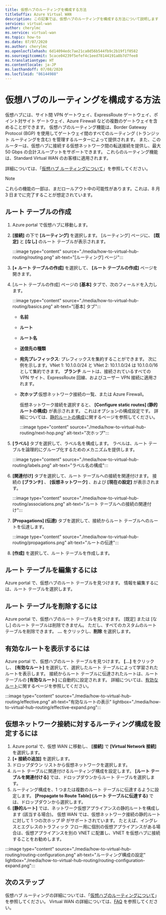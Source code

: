 ```yaml
---
title: 仮想ハブのルーティングを構成する方法
titleSuffix: Azure Virtual WAN
description: この記事では、仮想ハブのルーティングを構成する方法について説明します
services: virtual-wan
author: cherylmc
ms.service: virtual-wan
ms.topic: how-to
ms.date: 07/07/2020
ms.author: cherylmc
ms.openlocfilehash: 6d14094edc7ae21ca0d56b544fb9c2b19f1f0582
ms.sourcegitcommit: 5cace04239f5efef4c1eed78144191a8b7d7fee8
ms.translationtype: HT
ms.contentlocale: ja-JP
ms.lasthandoff: 07/08/2020
ms.locfileid: "86144988"
---
```

# <a name="how-to-configure-virtual-hub-routing"></a>仮想ハブのルーティングを構成する方法

仮想ハブには、サイト間 VPN ゲートウェイ、ExpressRoute ゲートウェイ、ポイント対サイト ゲートウェイ、Azure Firewall などの複数のゲートウェイを含めることができます。 仮想ハブのルーティング機能は、Border Gateway Protocol (BGP) を使用してゲートウェイ間のすべてのルーティング (トランジット ルーティングを含む) を管理するルーターによって提供されます。 また、このルーターは、仮想ハブに接続する仮想ネットワーク間の転送接続を提供し、最大 50 Gbps の合計スループットをサポートできます。 これらのルーティング機能は、Standard Virtual WAN のお客様に適用されます。

詳細については、「[仮想ハブ ルーティングについて](about-virtual-hub-routing.md)」を参照してください。

> [!NOTE]
> これらの機能の一部は、まだロールアウト中の可能性があります。これは、8 月 3 日までに完了することが想定されています。
>

## <a name="create-a-route-table"></a><a name="create-table"></a>ルート テーブルの作成

1. Azure portal で仮想ハブに移動します。
2. **[接続]** の下で **[ルーティング]** を選択します。 [ルーティング] ページに、 **[既定]** と **[なし]** のルート テーブルが表示されます。

   :::image type="content" source="./media/how-to-virtual-hub-routing/routing.png" alt-text="[ルーティング] ページ":::
3. **[+ ルート テーブルの作成]** を選択して、 **[ルート テーブルの作成]** ページを開きます。
4. [ルート テーブルの作成] ページの **[基本]** タブで、次のフィールドを入力します。

   :::image type="content" source="./media/how-to-virtual-hub-routing/basics.png" alt-text="[基本] タブ":::

   * **名前**
   * **ルート**
   * **ルート名**
   * **送信先の種類**
   * **宛先プレフィックス**: プレフィックスを集約することができます。 次に例を示します。VNet 1: 10.1.0.0/24 と VNet 2: 10.1.1.0/24 は 10.1.0.0/16 として集約できます。 **ブランチ** ルートは、接続されているすべての VPN サイト、ExpressRoute 回線、およびユーザー VPN 接続に適用されます。
   * **次ホップ**:仮想ネットワーク接続の一覧、または Azure Firewall。

     仮想ネットワーク接続を選択すると、 **[Configure static routes] (静的ルートの構成)** が表示されます。 これはオプションの構成設定です。 詳細については、[静的ルートの構成](about-virtual-hub-routing.md#static)に関するページを参照してください。

      :::image type="content" source="./media/how-to-virtual-hub-routing/next-hop.png" alt-text="次ホップ":::

5. **[ラベル]** タブを選択して、ラベル名を構成します。 ラベルは、ルート テーブルを論理的にグループ化するためのメカニズムを提供します。

    :::image type="content" source="./media/how-to-virtual-hub-routing/labels.png" alt-text="ラベル名の構成":::

6. **[関連付け]** タブを選択して、ルート テーブルへの接続を関連付けます。
接続の **[ブランチ]** 、 **[仮想ネットワーク]** 、および **[現在の設定]** が表示されます。

    :::image type="content" source="./media/how-to-virtual-hub-routing/associations.png" alt-text="ルート テーブルへの接続の関連付け":::

7. **[Propagations] (伝達)** タブを選択して、接続からルート テーブルへのルートを伝達します。

    :::image type="content" source="./media/how-to-virtual-hub-routing/propagations.png" alt-text="ルートの伝達":::

8. **[作成]** を選択して、ルート テーブルを作成します。

## <a name="to-edit-a-route-table"></a><a name="edit-table"></a>ルート テーブルを編集するには

Azure portal で、仮想ハブのルート テーブルを見つけます。 情報を編集するには、ルート テーブルを選択します。

## <a name="to-delete-a-route-table"></a><a name="delete-table"></a>ルート テーブルを削除するには

Azure portal で、仮想ハブのルート テーブルを見つけます。 [既定] または [なし] のルート テーブルは削除できません。 ただし、すべてのカスタムのルート テーブルを削除できます。 **...** をクリックし、**削除** を選択します。

## <a name="to-view-effective-routes"></a><a name="view-routes"></a>有効なルートを表示するには

Azure portal で、仮想ハブのルート テーブルを見つけます。 **[...]** をクリックし、 **[有効なルート]** を選択して、選択したルート テーブルによって学習されたルートを表示します。 接続からルート テーブルに伝達されたルートは、ルート テーブルの **[有効なルート]** に自動的に設定されます。 詳細については、[有効なルート](effective-routes-virtual-hub.md)に関するページを参照してください。

:::image type="content" source="./media/how-to-virtual-hub-routing/effective.png" alt-text="有効なルートの表示" lightbox="./media/how-to-virtual-hub-routing/effective-expand.png":::

## <a name="to-set-up-routing-configuration-for-a-virtual-network-connection"></a><a name="routing-configuration"></a>仮想ネットワーク接続に対するルーティング構成を設定するには

1. Azure portal で、仮想 WAN に移動し、 **[接続]** で **[Virtual Network 接続]** を選択します。
1. **[+ 接続の追加]** を選択します。
1. ドロップダウン リストから仮想ネットワークを選択します。
1. ルート テーブルに関連付けるルーティング構成を設定します。 **[ルート テーブルを関連付ける]** では、ドロップダウンからルート テーブルを選択します。
1. ルーティング構成を、1 つまたは複数のルート テーブルに伝達するように設定します。 **[Propagate to Route Table] (ルート テーブルに伝達する)** では、ドロップダウンから選択します。
1. **[静的ルート]** では、ネットワーク仮想アプライアンスの静的ルートを構成します (該当する場合)。 仮想 WAN では、仮想ネットワーク接続の静的ルートに対して 1 つの次ホップ IP がサポートされています。 たとえば、イングレスとエグレスのトラフィック フロー用に個別の仮想アプライアンスがある場合は、仮想アプライアンスを別の VNET に配置し、VNET を仮想ハブに接続することをお勧めします。


:::image type="content" source="./media/how-to-virtual-hub-routing/routing-configuration.png" alt-text="ルーティング構成の設定" lightbox="./media/how-to-virtual-hub-routing/routing-configuration-expand.png":::

## <a name="next-steps"></a>次のステップ

仮想ハブ ルーティングの詳細については、「[仮想ハブのルーティングについて](about-virtual-hub-routing.md)」を参照してください。
Virtual WAN の詳細については、[FAQ](virtual-wan-faq.md) を参照してください。
